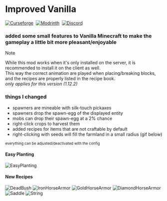 # Improved Vanilla

[![Curseforge](https://img.shields.io/curseforge/dt/392827?style=for-the-badge&logo=curseforge&color=e05d44)](https://www.curseforge.com/minecraft/mc-mods/improved-vanilla)&nbsp;
[![Modrinth](https://img.shields.io/modrinth/dt/VQVS8mIw?style=for-the-badge&logo=modrinth&color=e05d44)](https://modrinth.com/mod/improved-vanilla)&nbsp;
[![Discord](https://img.shields.io/discord/639540436524072970?style=for-the-badge&logo=discord&logoColor=fff&label=%20&color=0a48c4)](https://discord.gg/bhUaWhq)

### added some small features to Vanilla Minecraft to make the gameplay a little bit more pleasant/enjoyable

> [!NOTE]
> While this mod works when it's only installed on the server, it is recommended to install it on the client as well.  
> This way the correct animation are played when placing/breaking blocks, and the recipes are properly listed in the recipe book.  
> *only applies for this version (1.12.2)*

### things I changed

- spawners are mineable with silk-touch pickaxes
- spawners drop the spawn-egg of the displayed entity
- mobs can drop their spawn-egg at a 2% chance
- right-click crops to harvest them
- added recipes for items that are not craftable by default
- right-clicking with seeds will fill the farmland in a small radius (gif below)

<small>everything can be adjusted/deactivated with the config</small>

#### Easy Planting

![EasyPlanting](https://i.ibb.co/LCLZJZK/Easy-Planting.gif)

#### New Recipes

![DeadBush](https://i.ibb.co/TbQ04zB/dead-bush.gif)
![IronHorseArmor](https://i.ibb.co/PMjDkYC/iron-horse-armor.png)
![GoldHorseArmor](https://i.ibb.co/FxrNxM1/golden-horse-armor.png)
![DiamondHorseArmor](https://i.ibb.co/dQ169XM/diamond-horse-armor.png)
![Saddle](https://i.ibb.co/gV3VwQd/saddle.png)
![String](https://i.ibb.co/ynyqQJT/wool.gif)
